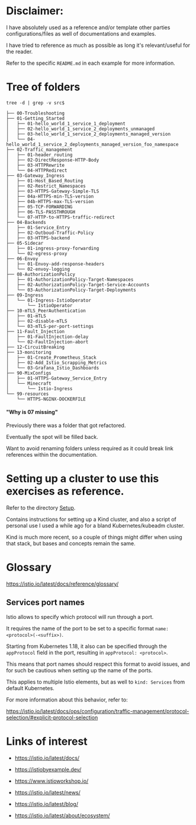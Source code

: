 # Disclaimer:

I have absolutely used as a reference and/or template other parties configurations/files as well of documentations and examples.

I have tried to reference as much as possible as long it's relevant/useful for the reader.

Refer to the specific `README.md` in each example for more information.

# Tree of folders

```shell
tree -d | grep -v src$
```

```text
├── 00-Troubleshooting
├── 01-Getting_Started
│   ├── 01-hello_world_1_service_1_deployment
│   ├── 02-hello_world_1_service_2_deployments_unmanaged
│   ├── 03-hello_world_1_service_2_deployments_managed_version
│   └── 04-hello_world_1_service_2_deployments_managed_version_foo_namespace
├── 02-Traffic_management
│   ├── 01-header_routing
│   ├── 02-DirectResponse-HTTP-Body
│   ├── 03-HTTPRewrite
│   └── 04-HTTPRedirect
├── 03-Gateway_Ingress
│   ├── 01-Host_Based_Routing
│   ├── 02-Restrict_Namespaces
│   ├── 03-HTTPS-Gateway-Simple-TLS
│   ├── 04a-HTTPS-min-TLS-version
│   ├── 04b-HTTPS-max-TLS-version
│   ├── 05-TCP-FORWARDING
│   ├── 06-TLS-PASSTHROUGH
│   └── 07-HTTP-to-HTTPS-traffic-redirect
├── 04-Backends
│   ├── 01-Service_Entry
│   ├── 02-Outboud-Traffic-Policy
│   ├── 03-HTTPS-backend
├── 05-Sidecar
│   ├── 01-ingress-proxy-forwarding
│   └── 02-egress-proxy
├── 06-Envoy
│   ├── 01-Envoy-add-response-headers
│   └── 02-envoy-logging
├── 08-AuthorizationPolicy
│   ├── 01-AuthorizationPolicy-Target-Namespaces
│   ├── 02-AuthorizationPolicy-Target-Service-Accounts
│   └── 03-AuthorizationPolicy-Target-Deployments
├── 09-Ingress
│   └── 01-Ingress-IstioOperator
│       └── IstioOperator
├── 10-mTLS_PeerAuthentication
│   ├── 01-mTLS
│   ├── 02-disable-mTLS
│   └── 03-mTLS-per-port-settings
├── 11-Fault_Injection
│   ├── 01-FaultInjection-delay
│   └── 02-FaultInjection-abort
├── 12-CircuitBreaking
├── 13-monitoring
│   ├── 01-Create_Prometheus_Stack
│   ├── 02-Add_Istio_Scrapping_Metrics
│   └── 03-Grafana_Istio_Dashboards
├── 90-MixConfigs
│   ├── 01-HTTPS-Gateway_Service_Entry
│   └── Minecraft
│       └── Istio-Ingress
└── 99-resources
    └── HTTPS-NGINX-DOCKERFILE
```

#### "Why is 07 missing"

Previously there was a folder that got refactored.

Eventually the spot will be filled back.

Want to avoid renaming folders unless required as it could break link references within the documentation.

# Setting up a cluster to use this exercises as reference.

Refer to the directory [Setup](./Setup).

Contains instructions for setting up a Kind cluster, and also a script of personal use I used a while ago for a bland Kubernetes/kubeadm cluster.

Kind is much more recent, so a couple of things might differ when using that stack, but bases and concepts remain the same. 

# Glossary

https://istio.io/latest/docs/reference/glossary/

## Services port names

Istio allows to specify which protocol will run through a port.

It requires the name of the port to be set to a specific format `name: <protocol>(-<suffix>)`.

Starting from Kubernetes 1.18, it also can be specified through the `appProtocol` field in the port, resulting in `appProtocol: <protocol>`.

This means that port names should respect this format to avoid issues, and for such be cautious when setting up  the name of the ports.

This applies to multiple Istio elements, but as well to `kind: Services` from default Kubernetes.

For more information about this behavior, refer to:

https://istio.io/latest/docs/ops/configuration/traffic-management/protocol-selection/#explicit-protocol-selection

# Links of interest

- https://istio.io/latest/docs/

- https://istiobyexample.dev/

- https://www.istioworkshop.io/

- https://istio.io/latest/news/

- https://istio.io/latest/blog/

- https://istio.io/latest/about/ecosystem/
